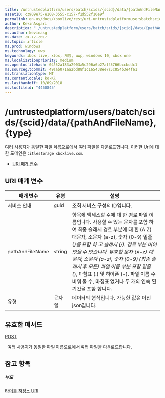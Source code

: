 ```yaml
---
title: /untrustedplatform/users/batch/scids/{scid}/data/{pathAndFileName},{type}
assetID: c2909e75-e108-3555-c157-f2d552f10e9f
permalink: en-us/docs/xboxlive/rest/uri-untrustedplatformusersbatchscidssciddatapathandfilenametype.html
author: KevinAsgari
description: " /untrustedplatform/users/batch/scids/{scid}/data/{pathAndFileName},{type}"
ms.author: kevinasg
ms.date: 20-12-2017
ms.topic: article
ms.prod: windows
ms.technology: uwp
keywords: xbox live, xbox, 게임, uwp, windows 10, xbox one
ms.localizationpriority: medium
ms.openlocfilehash: 04952a183a2903a5c296a6b27af35766bccbddc1
ms.sourcegitcommit: 49aab071aa2bd88f1c165438ee7e5c854b3e4f61
ms.translationtype: MT
ms.contentlocale: ko-KR
ms.lasthandoff: 10/09/2018
ms.locfileid: "4460845"
---
```

# <a name="untrustedplatformusersbatchscidssciddatapathandfilenametype"></a>/untrustedplatform/users/batch/scids/{scid}/data/{pathAndFileName},{type}
여러 사용자가 동일한 파일 이름으로에서 여러 파일을 다운로드합니다. 이러한 Uri에 대 한 도메인은 `titlestorage.xboxlive.com`.
 
  * [URI 매개 변수](#ID4EV)
 
<a id="ID4EV"></a>

 
## <a name="uri-parameters"></a>URI 매개 변수
 
| 매개 변수| 유형| 설명| 
| --- | --- | --- | 
| 서비스 안내| guid| 조회 서비스 구성의 ID입니다.| 
| pathAndFileName| string| 항목에 액세스할 수에 대 한 경로 파일 이름입니다. 사용할 수 있는 문자를 포함 하 여 최종 슬래시 경로 부분에 대 한 (A Z) 대문자, 소문자 (a-z), 숫자 (0-9) 밑줄 (_)를 포함 하 고 슬래시 (/). 경로 부분 비어 있을 수 있습니다. 유효한 문자 (A-z) 대문자, 소문자 (a-z), 숫자 (0-9) (최종 슬래시 후 모든) 파일 이름 부분 포함 밑줄 (_), 마침표 (.) 및 하이픈 (-). 파일 이름 수 비워 둘 수, 마침표 없거나 두 개의 연속 된 기간을 포함 합니다.| 
| 유형| 문자열| 데이터의 형식입니다. 가능한 값은 이진 json입니다.| 
  
<a id="ID4EFC"></a>

 
## <a name="valid-methods"></a>유효한 메서드

[POST](uri-untrustedplatformusersbatchscidssciddatapathandfilenametype-post.md)

&nbsp;&nbsp;여러 사용자가 동일한 파일 이름으로에서 여러 파일을 다운로드합니다.
 
<a id="ID4EPC"></a>

 
## <a name="see-also"></a>참고 항목
 
<a id="ID4ERC"></a>

 
##### <a name="parent"></a>부모 

[타이틀 저장소 URI](atoc-reference-storagev2.md)

   